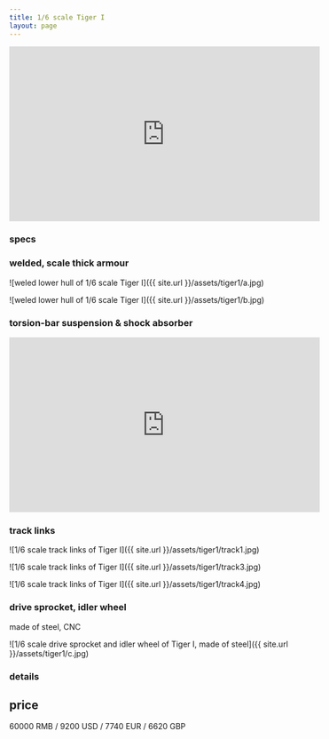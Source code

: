 ```yaml
---
title: 1/6 scale Tiger I
layout: page
---
```





<iframe width="560" height="315" src="https://www.youtube.com/embed/Mm6YlCh1teo" title="YouTube video player" frameborder="0" allow="accelerometer; autoplay; clipboard-write; encrypted-media; gyroscope; picture-in-picture" allowfullscreen></iframe>



### specs


### welded, scale thick armour

![weled lower hull of 1/6 scale Tiger I]({{ site.url }}/assets/tiger1/a.jpg)

![weled lower hull of 1/6 scale Tiger I]({{ site.url }}/assets/tiger1/b.jpg)


<h3>torsion-bar suspension & shock absorber</h3>
	
<iframe width="560" height="315" src="https://www.youtube.com/embed/tUMdRF3QVpM" frameborder="0" allow="accelerometer; autoplay; clipboard-write; encrypted-media; gyroscope; picture-in-picture" allowfullscreen></iframe>
	









### track links

![1/6 scale track links of Tiger I]({{ site.url }}/assets/tiger1/track1.jpg)

![1/6 scale track links of Tiger I]({{ site.url }}/assets/tiger1/track3.jpg)

![1/6 scale track links of Tiger I]({{ site.url }}/assets/tiger1/track4.jpg)


### drive sprocket, idler wheel

made of steel, CNC

![1/6 scale drive sprocket and idler wheel of Tiger I, made of steel]({{ site.url }}/assets/tiger1/c.jpg)


### details

## price

60000 RMB / 9200 USD / 7740 EUR / 6620 GBP



